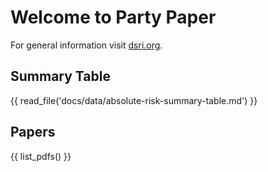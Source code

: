# Welcome to Party Paper

For general information visit [dsri.org](https://dsri.org).

## Summary Table

{{ read_file('docs/data/absolute-risk-summary-table.md') }}

## Papers

{{ list_pdfs() }}



